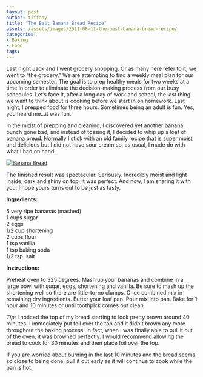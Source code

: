 ```yaml
---
layout: post
author: tiffany
title: "The Best Banana Bread Recipe"
assets: /assets/images/2011-08-11-the-best-banana-bread-recipe/
categories: 
- Baking
- Food
tags: 
---
```


Last night Jack and I went grocery shopping. Or as many here refer to it, we went to “the grocery.” We are attempting to find a weekly meal plan for our upcoming semester. The goal is to prep healthy meals for two weeks at a time in order to eliminate the decision-making process from our busy schedules. Let’s face it, after a long day of work and school, the last thing we want to think about is cooking before we start in on homework. Last night, I prepped food for three hours. Sometimes being an adult is fun. Yes, you heard me…it was fun.

In the midst of prepping and cleaning, I discovered yet another banana bunch gone bad, and instead of tossing it, I decided to whip up a loaf of banana bread. Normally I stick with an old family recipe that is super moist and delicious but I did not have sour cream so, as usual, I made do with what I had on hand.

[![](jekyll_uploads/2011/08/Banana-Bread-007-575x381.jpg "Banana Bread")](http://www.sweetpeonies.com/2011/08/the-best-banana-bread-recipe/banana-bread-007/)

The finished result was spectacular. Seriously. Incredibly moist and light inside, dark and shiny on top. It was perfect. And now, I am sharing it with you. I hope yours turns out to be just as tasty.

**Ingredients:**

5 very ripe bananas (mashed)  
1 cups sugar  
2 eggs  
1/2 cup shortening  
2 cups flour  
1 tsp vanilla  
1 tsp baking soda  
1/2 tsp. salt

**Instructions:**

Preheat oven to 325 degrees. Mash up your bananas and combine in a large bowl with sugar, eggs, shortening and vanilla. Be sure to mash up the shortening well so there are little-to-no clumps. Once combined mix in remaining dry ingredients. Butter your loaf pan. Pour mix into pan. Bake for 1 hour and 10 minutes or until toothpick comes out clean.

_Tip:_ I noticed the top of my bread starting to look pretty brown around 40 minutes. I immediately put foil over the top and it didn’t brown any more throughout the baking process. In fact, when I was finally able to pull it out of the oven, it was browned perfectly. I would recommend allowing the bread to cook for 30 minutes and then place foil over the top.

If you are worried about burning in the last 10 minutes and the bread seems so close to being done, pull it out early as it will continue to cook while the pan is hot.